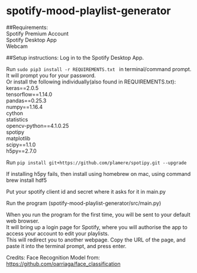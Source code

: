 # spotify-mood-playlist-generator

##Requirements:<br />
Spotify Premium Account<br />
Spotify Desktop App<br />
Webcam<br />

##Setup instructions:
Log in to the Spotify Desktop App. <br />

Run  ```sudo pip3 install -r REQUIREMENTS.txt ``` in terminal/command prompt. It will prompt you for your password. <br />
Or install the following individually(also found in REQUIREMENTS.txt):<br />
keras==2.0.5<br />
tensorflow==1.14.0<br />
pandas==0.25.3<br />
numpy==1.16.4<br />
cython<br />
statistics<br />
opencv-python==4.1.0.25<br />
spotipy<br />
matplotlib<br />
scipy==1.1.0<br />
h5py==2.7.0<br />

Run ```pip install git+https://github.com/plamere/spotipy.git --upgrade```<br />

If installing h5py fails, then install using homebrew on mac, using command
brew install hdf5

Put your spotify client id and secret where it asks for it in main.py

Run the program (spotify-mood-playlist-generator/src/main.py)<br />

When you run the program for the first time, you will be sent to your default web browser. <br />
It will bring up a login page for Spotify, where you will authorise the app to access your account to edit your playlists. <br />
This will redirect you to another webpage. Copy the URL of the page, and paste it into the terminal prompt, and press enter.<br /> 

Credits:
Face Recognition Model from: https://github.com/oarriaga/face_classification
